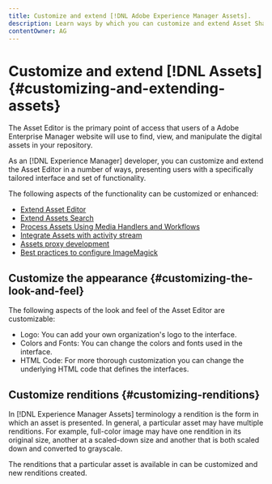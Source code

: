 ```yaml
---
title: Customize and extend [!DNL Adobe Experience Manager Assets].
description: Learn ways by which you can customize and extend Asset Share and Asset Editor, which presents users with a specifically tailored interface and set of functionality.
contentOwner: AG
---
```


# Customize and extend [!DNL Assets] {#customizing-and-extending-assets}

The Asset Editor is the primary point of access that users of a Adobe Enterprise Manager website will use to find, view, and manipulate the digital assets in your repository.

As an [!DNL Experience Manager] developer, you can customize and extend the Asset Editor in a number of ways, presenting users with a specifically tailored interface and set of functionality.

The following aspects of the functionality can be customized or enhanced:

* [Extend Asset Editor](asseteditorx.md)
* [Extend Assets Search](searchx.md)
* [Process Assets Using Media Handlers and Workflows](media-handlers.md)
* [Integrate Assets with activity stream](extending-activity-stream.md)
* [Assets proxy development](proxy.md)
* [Best practices to configure ImageMagick](best-practices-for-imagemagick.md)

## Customize the appearance {#customizing-the-look-and-feel}

The following aspects of the look and feel of the Asset Editor are customizable:

* Logo: You can add your own organization's logo to the interface.
* Colors and Fonts: You can change the colors and fonts used in the interface.
* HTML Code: For more thorough customization you can change the underlying HTML code that defines the interfaces.

## Customize renditions {#customizing-renditions}

In [!DNL Experience Manager Assets] terminology a rendition is the form in which an asset is presented. In general, a particular asset may have multiple renditions. For example, full-color image may have one rendition in its original size, another at a scaled-down size and another that is both scaled down and converted to grayscale.

The renditions that a particular asset is available in can be customized and new renditions created.
